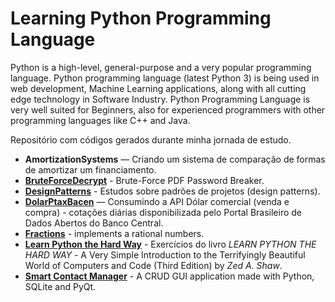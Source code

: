 # Learning Python Programming Language

Python is a high-level, general-purpose and a very popular programming language. Python programming language (latest Python 3) is being used in web development, Machine Learning applications, along with all cutting edge technology in Software Industry. Python Programming Language is very well suited for Beginners, also for experienced programmers with other programming languages like C++ and Java.

Repositório com códigos gerados durante minha jornada de estudo.

* **AmortizationSystems** — Criando um sistema de comparação de formas de amortizar um financiamento.
* [**BruteForceDecrypt**](https://github.com/alexcamargos/Learning_Python_Programming/tree/master/BruteForceDecrypt) - Brute-Force PDF Password Breaker.
* [**DesignPatterns**](https://github.com/alexcamargos/Learning_Python_Programming/tree/master/DesignPatterns/Strategy) - Estudos sobre padrões de projetos (design patterns).
* [**DolarPtaxBacen**](https://github.com/alexcamargos/Learning_Python_Programming/tree/master/DolarPtaxBacen) — Consumindo a API Dólar comercial (venda e compra) - cotações diárias disponibilizada pelo Portal Brasileiro de Dados Abertos do Banco Central.
* [**Fractions**](https://github.com/alexcamargos/Learning_Python_Programming/tree/master/Fractions) - implements a rational numbers.
* [**Learn Python the Hard Way**](https://github.com/alexcamargos/Learning_Python_Programming/tree/master/LearnPythonTheHardWay) - Exercícios do livro *LEARN PYTHON THE HARD WAY* - A Very Simple Introduction to the Terrifyingly Beautiful World of Computers and Code (Third Edition) by _Zed A. Shaw_.
* [**Smart Contact Manager**](https://github.com/alexcamargos/Learning_Python_Programming/tree/master/SmartContactManager) - A CRUD GUI application made with Python, SQLite and PyQt.
